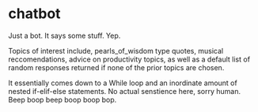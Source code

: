 # chatbot

Just a bot. It says some stuff. Yep.

Topics of interest include, pearls_of_wisdom type quotes, musical reccomendations, advice on productivity topics, as well as a default list of random responses returned if none of the prior topics are chosen.

It essentially comes down to a While loop and an inordinate amount of nested if-elif-else statements. No actual senstience here, sorry human. Beep boop beep boop boop bop. 
